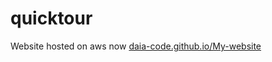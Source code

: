# quicktour
Website hosted on aws now [daia-code.github.io/My-website](http://website-portofolio.s3-website-us-east-1.amazonaws.com/index.html
)
